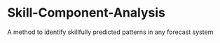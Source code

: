 # Skill-Component-Analysis
A method to identify skillfully predicted patterns in any forecast system
